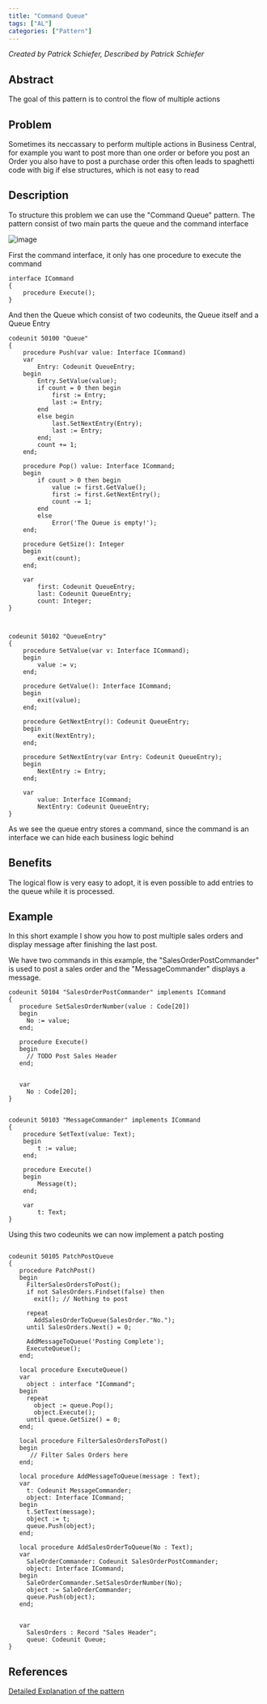 ```yaml
---
title: "Command Queue"
tags: ["AL"]
categories: ["Pattern"]
---
```


_Created by Patrick Schiefer, Described by Patrick Schiefer_

## Abstract
The goal of this pattern is to control the flow of multiple actions


## Problem
Sometimes its neccassary to perform multiple actions in Business Central, for example you want to post more than one order or before you post an Order you also have to post a purchase order this often leads to spaghetti code with big if else structures, which is not easy to read


## Description
To structure this problem we can use the "Command Queue" pattern. The pattern consist of two main parts the queue and the command interface

![image](queue.png)

First the command interface, it only has one procedure to execute the command
```al
interface ICommand
{
    procedure Execute();
}
```


And then the Queue which consist of two codeunits, the Queue itself and a Queue Entry

```al
codeunit 50100 "Queue"
{
    procedure Push(var value: Interface ICommand)
    var
        Entry: Codeunit QueueEntry;
    begin
        Entry.SetValue(value);
        if count = 0 then begin
            first := Entry;
            last := Entry;
        end
        else begin
            last.SetNextEntry(Entry);
            last := Entry;
        end;
        count += 1;
    end;

    procedure Pop() value: Interface ICommand;
    begin
        if count > 0 then begin
            value := first.GetValue();
            first := first.GetNextEntry();
            count -= 1;
        end
        else
            Error('The Queue is empty!');
    end;

    procedure GetSize(): Integer
    begin
        exit(count);
    end;

    var
        first: Codeunit QueueEntry;
        last: Codeunit QueueEntry;
        count: Integer;
}



codeunit 50102 "QueueEntry"
{
    procedure SetValue(var v: Interface ICommand);
    begin
        value := v;
    end;

    procedure GetValue(): Interface ICommand;
    begin
        exit(value);
    end;

    procedure GetNextEntry(): Codeunit QueueEntry;
    begin
        exit(NextEntry);
    end;

    procedure SetNextEntry(var Entry: Codeunit QueueEntry);
    begin
        NextEntry := Entry;
    end;

    var
        value: Interface ICommand;
        NextEntry: Codeunit QueueEntry;
}
```

As we see the queue entry stores a command, since the command is an interface we can hide each business logic behind

## Benefits
The logical flow is very easy to adopt, it is even possible to add entries to the queue while it is processed.

## Example

In this short example I show you how to post multiple sales orders and display message after finishing the last post.


We have two commands in this example, the "SalesOrderPostCommander" is used to post a sales order and the "MessageCommander" displays a message.
```al
codeunit 50104 "SalesOrderPostCommander" implements ICommand
{
   procedure SetSalesOrderNumber(value : Code[20])
   begin
     No := value;
   end;
   
   procedure Execute()
   begin
     // TODO Post Sales Header
   end;
   

   var 
     No : Code[20];
}


codeunit 50103 "MessageCommander" implements ICommand
{
    procedure SetText(value: Text);
    begin
        t := value;
    end;

    procedure Execute()
    begin
        Message(t);
    end;

    var
        t: Text;
}
```

Using this two codeunits we can now implement a patch posting
```al

codeunit 50105 PatchPostQueue
{
   procedure PatchPost()
   begin
     FilterSalesOrdersToPost();
     if not SalesOrders.Findset(false) then
       exit(); // Nothing to post
     
     repeat
       AddSalesOrderToQueue(SalesOrder."No.");
     until SalesOrders.Next() = 0;

     AddMessageToQueue('Posting Complete');
     ExecuteQueue();
   end;

   local procedure ExecuteQueue()
   var
     object : interface "ICommand";
   begin
     repeat 
       object := queue.Pop();
       object.Execute();
     until queue.GetSize() = 0;
   end;

   local procedure FilterSalesOrdersToPost()
   begin
      // Filter Sales Orders here
   end;
   
   local procedure AddMessageToQueue(message : Text);
   var 
     t: Codeunit MessageCommander;
     object: Interface ICommand;
   begin
     t.SetText(message);
     object := t;
     queue.Push(object);
   end;

   local procedure AddSalesOrderToQueue(No : Text);
   var 
     SaleOrderCommander: Codeunit SalesOrderPostCommander;
     object: Interface ICommand;
   begin
     SaleOrderCommander.SetSalesOrderNumber(No);
     object := SaleOrderCommander;
     queue.Push(object);
   end;
   

   var
     SalesOrders : Record "Sales Header";
     queue: Codeunit Queue;
}

```


## References 
[Detailed Explanation of the pattern](https://patrickschiefer.wordpress.com/2022/02/24/part-2-how-to-implement-a-command-queue-in-pure-al/)

